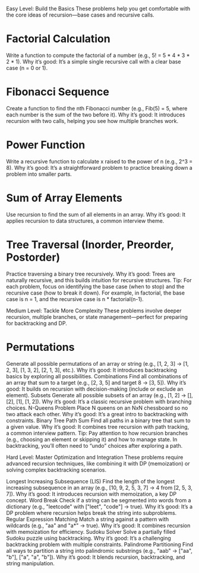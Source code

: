 Easy Level: Build the Basics
These problems help you get comfortable with the core ideas of recursion—base cases and recursive calls.

# Factorial Calculation
Write a function to compute the factorial of a number (e.g., 5! = 5 * 4 * 3 * 2 * 1).
Why it’s good: It’s a simple single recursive call with a clear base case (n = 0 or 1).
# Fibonacci Sequence
Create a function to find the nth Fibonacci number (e.g., Fib(5) = 5, where each number is the sum of the two before it).
Why it’s good: It introduces recursion with two calls, helping you see how multiple branches work.
# Power Function
Write a recursive function to calculate x raised to the power of n (e.g., 2^3 = 8).
Why it’s good: It’s a straightforward problem to practice breaking down a problem into smaller parts.
# Sum of Array Elements
Use recursion to find the sum of all elements in an array.
Why it’s good: It applies recursion to data structures, a common interview theme.
# Tree Traversal (Inorder, Preorder, Postorder)
Practice traversing a binary tree recursively.
Why it’s good: Trees are naturally recursive, and this builds intuition for recursive structures.
Tip: For each problem, focus on identifying the base case (when to stop) and the recursive case (how to break it down). For example, in factorial, the base case is n = 1, and the recursive case is n * factorial(n-1).

Medium Level: Tackle More Complexity
These problems involve deeper recursion, multiple branches, or state management—perfect for preparing for backtracking and DP.

# Permutations
Generate all possible permutations of an array or string (e.g., [1, 2, 3] → [1, 2, 3], [1, 3, 2], [2, 1, 3], etc.).
Why it’s good: It introduces backtracking basics by exploring all possibilities.
Combinations
Find all combinations of an array that sum to a target (e.g., [2, 3, 5] and target 8 → [3, 5]).
Why it’s good: It builds on recursion with decision-making (include or exclude an element).
Subsets
Generate all possible subsets of an array (e.g., [1, 2] → [], [2], [1], [1, 2]).
Why it’s good: It’s a classic recursive problem with branching choices.
N-Queens Problem
Place N queens on an NxN chessboard so no two attack each other.
Why it’s good: It’s a great intro to backtracking with constraints.
Binary Tree Path Sum
Find all paths in a binary tree that sum to a given value.
Why it’s good: It combines tree recursion with path tracking, a common interview pattern.
Tip: Pay attention to how recursion branches (e.g., choosing an element or skipping it) and how to manage state. In backtracking, you’ll often need to “undo” choices after exploring a path.

Hard Level: Master Optimization and Integration
These problems require advanced recursion techniques, like combining it with DP (memoization) or solving complex backtracking scenarios.

Longest Increasing Subsequence (LIS)
Find the length of the longest increasing subsequence in an array (e.g., [10, 9, 2, 5, 3, 7] → 4 from [2, 5, 3, 7]).
Why it’s good: It introduces recursion with memoization, a key DP concept.
Word Break
Check if a string can be segmented into words from a dictionary (e.g., "leetcode" with ["leet", "code"] → true).
Why it’s good: It’s a DP problem where recursion helps break the string into subproblems.
Regular Expression Matching
Match a string against a pattern with wildcards (e.g., "aa" and "a*" → true).
Why it’s good: It combines recursion with memoization for efficiency.
Sudoku Solver
Solve a partially filled Sudoku puzzle using backtracking.
Why it’s good: It’s a challenging backtracking problem with multiple constraints.
Palindrome Partitioning
Find all ways to partition a string into palindromic substrings (e.g., "aab" → ["aa", "b"], ["a", "a", "b"]).
Why it’s good: It blends recursion, backtracking, and string manipulation.